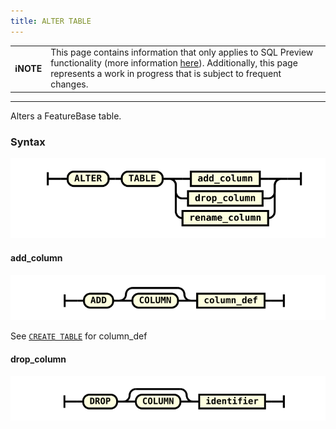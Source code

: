 ```yaml
---
title: ALTER TABLE
---
```


| | |
|-|-|
| **ℹ️NOTE** | This page contains information that only applies to SQL Preview functionality (more information [here](/data-querying/sql/sql-overview)). Additionally, this page represents a work in progress that is subject to frequent changes. |

---



Alters a FeatureBase table.

### Syntax

![expr](/img/sql/alter_table_stmt.svg)

#### add_column

![expr](/img/sql/add_column.svg)

See [`CREATE TABLE`](/reference/data-querying-ref/sql/sql-create-table) for column_def

#### drop_column

![expr](/img/sql/drop_column.svg)

